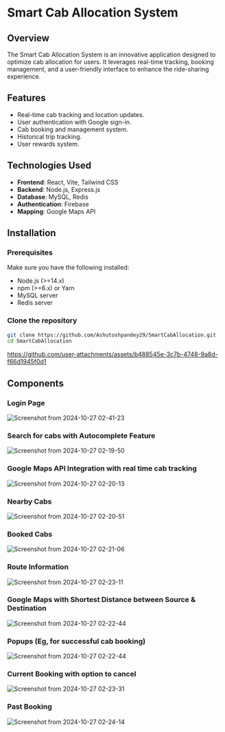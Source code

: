 # Smart Cab Allocation System

## Overview

The Smart Cab Allocation System is an innovative application designed to optimize cab allocation for users. It leverages real-time tracking, booking management, and a user-friendly interface to enhance the ride-sharing experience.

## Features

- Real-time cab tracking and location updates.
- User authentication with Google sign-in.
- Cab booking and management system.
- Historical trip tracking.
- User rewards system.

## Technologies Used

- **Frontend**: React, Vite, Tailwind CSS
- **Backend**: Node.js, Express.js
- **Database**: MySQL, Redis
- **Authentication**: Firebase
- **Mapping**: Google Maps API

## Installation

### Prerequisites

Make sure you have the following installed:

- Node.js (>=14.x)
- npm (>=6.x) or Yarn
- MySQL server
- Redis server

### Clone the repository

```bash
git clone https://github.com/Ashutoshpandey29/SmartCabAllocation.git
cd SmartCabAllocation
```
https://github.com/user-attachments/assets/b488545e-3c7b-4748-9a8d-f66d1945f0d1

## Components

### Login Page

![Screenshot from 2024-10-27 02-41-23](https://github.com/user-attachments/assets/93a32a50-7b87-415f-a183-6721eca6e21b)

### Search for cabs with Autocomplete Feature

![Screenshot from 2024-10-27 02-19-50](https://github.com/user-attachments/assets/66b1e50f-3ef4-4284-8596-b2927f23558d)

### Google Maps API Integration with real time cab tracking

![Screenshot from 2024-10-27 02-20-13](https://github.com/user-attachments/assets/84194608-e2b5-4cd4-b27e-6a020569c0e7)

### Nearby Cabs

![Screenshot from 2024-10-27 02-20-51](https://github.com/user-attachments/assets/2c927092-efcb-43b0-aa62-c9ffb9c4d622)

### Booked Cabs

![Screenshot from 2024-10-27 02-21-06](https://github.com/user-attachments/assets/74d27a4b-2d8b-4d64-9312-f532825703cb)

### Route Information

![Screenshot from 2024-10-27 02-23-11](https://github.com/user-attachments/assets/dd8e5b71-e775-4ff5-9b04-10d20f5d3dac)

### Google Maps with Shortest Distance between Source & Destination

![Screenshot from 2024-10-27 02-22-44](https://github.com/user-attachments/assets/617595db-cfca-4091-8f11-5ffb7962ca42)

### Popups (Eg, for successful cab booking)

![Screenshot from 2024-10-27 02-22-44](https://github.com/user-attachments/assets/65dcc14b-ab9e-494b-a929-634372fd3662)

### Current Booking with option to cancel

![Screenshot from 2024-10-27 02-23-31](https://github.com/user-attachments/assets/25c8c202-860c-48ca-b9bc-e9e452efaf26)

### Past Booking

![Screenshot from 2024-10-27 02-24-14](https://github.com/user-attachments/assets/dd87f907-2a22-4bae-95be-54316c4fc471)









